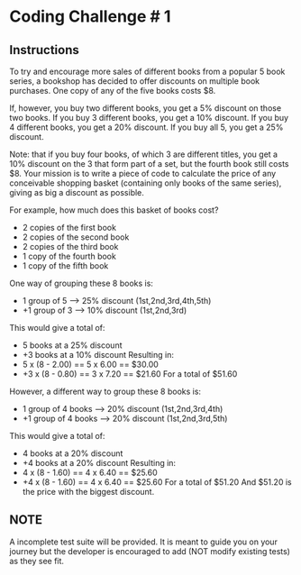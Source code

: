 # Coding Challenge # 1

## Instructions

To try and encourage more sales of different books from a popular 5 book series, a bookshop has decided to offer discounts on multiple book purchases.
One copy of any of the five books costs $8.

If, however, you buy two different books, you get a 5% discount on those two books.
If you buy 3 different books, you get a 10% discount.
If you buy 4 different books, you get a 20% discount.
If you buy all 5, you get a 25% discount.

Note: that if you buy four books, of which 3 are different titles, you get a 10% discount on the 3 that form part of a set, but the fourth book still costs $8.
Your mission is to write a piece of code to calculate the price of any conceivable shopping basket (containing only books of the same series), giving as big a discount as possible.

For example, how much does this basket of books cost?
  * 2 copies of the first book
  * 2 copies of the second book
  * 2 copies of the third book
  * 1 copy of the fourth book
  * 1 copy of the fifth book

One way of grouping these 8 books is:
  * 1 group of 5 --> 25% discount (1st,2nd,3rd,4th,5th)
  * +1 group of 3 --> 10% discount (1st,2nd,3rd)

This would give a total of:
  * 5 books at a 25% discount
  * +3 books at a 10% discount
Resulting in:
  * 5 x (8 - 2.00) == 5 x 6.00 == $30.00
  * +3 x (8 - 0.80) == 3 x 7.20 == $21.60
For a total of $51.60

However, a different way to group these 8 books is:
  * 1 group of 4 books --> 20% discount (1st,2nd,3rd,4th)
  * +1 group of 4 books --> 20% discount (1st,2nd,3rd,5th)

This would give a total of:
  * 4 books at a 20% discount
  * +4 books at a 20% discount
Resulting in:
  * 4 x (8 - 1.60) == 4 x 6.40 == $25.60
  * +4 x (8 - 1.60) == 4 x 6.40 == $25.60
For a total of $51.20
And $51.20 is the price with the biggest discount.


## NOTE

A incomplete test suite will be provided. It is meant to guide you on your journey but the developer is encouraged to add (NOT modify existing tests) as they see fit.



